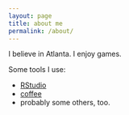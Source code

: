 ```yaml
---
layout: page
title: about me
permalink: /about/
---
```


I believe in Atlanta.
I enjoy games.

Some tools I use:

- [RStudio][rstudio]
- [coffee][coffee]
- probably some others, too.


[rstudio]: http://www.rstudio.com/products/rstudio/
[coffee]: http://en.wikipedia.org/wiki/Coffee
